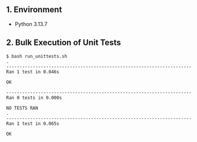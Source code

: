 ## 1. Environment

- Python 3.13.7

## 2. Bulk Execution of Unit Tests

```command
$ bash run_unittests.sh 
.
----------------------------------------------------------------------
Ran 1 test in 0.046s

OK

----------------------------------------------------------------------
Ran 0 tests in 0.000s

NO TESTS RAN
.
----------------------------------------------------------------------
Ran 1 test in 0.065s

OK
```
